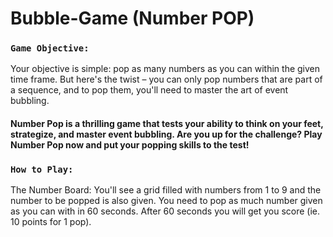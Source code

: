 # Bubble-Game (Number POP)
 
### `Game Objective:`

Your objective is simple: pop as many numbers as you can within the given time frame. But here's the twist – you can only pop numbers that are part of a sequence, and to pop them, you'll need to master the art of event bubbling.

#### Number Pop is a thrilling game that tests your ability to think on your feet, strategize, and master event bubbling. Are you up for the challenge? Play Number Pop now and put your popping skills to the test!

### `How to Play: `

The Number Board: You'll see a grid filled with numbers from 1 to 9 and the number to be popped is also given. You need to pop as much number given as you can with in 60 seconds. After 60 seconds you will get you score (ie. 10 points for 1 pop).
